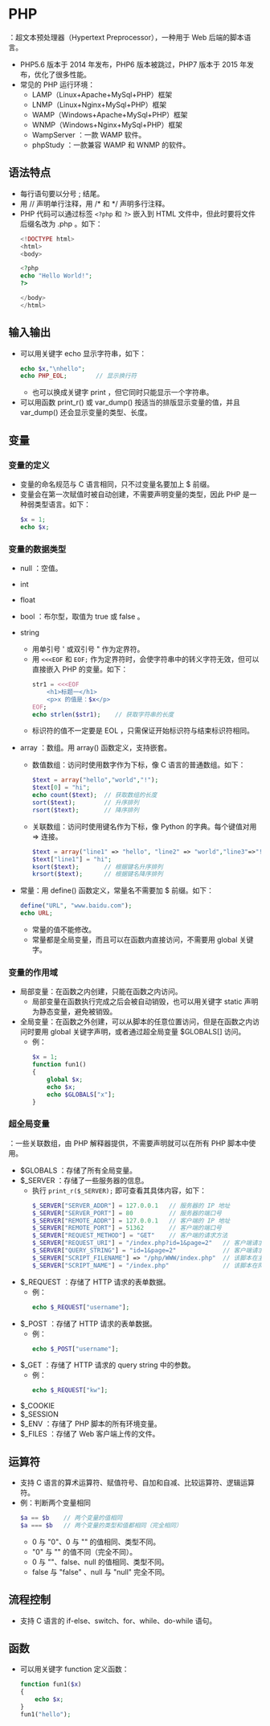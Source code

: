 # PHP

：超文本预处理器（Hypertext Preprocessor），一种用于 Web 后端的脚本语言。
- PHP5.6 版本于 2014 年发布，PHP6 版本被跳过，PHP7 版本于 2015 年发布，优化了很多性能。
- 常见的 PHP 运行环境：
  - LAMP（Linux+Apache+MySql+PHP）框架
  - LNMP（Linux+Nginx+MySql+PHP）框架
  - WAMP（Windows+Apache+MySql+PHP）框架
  - WNMP（Windows+Nginx+MySql+PHP）框架
  - WampServer ：一款 WAMP 软件。
  - phpStudy ：一款兼容 WAMP 和 WNMP 的软件。

## 语法特点

- 每行语句要以分号 ; 结尾。
- 用 // 声明单行注释，用 /* 和 */ 声明多行注释。
- PHP 代码可以通过标签 `<?php` 和 `?>` 嵌入到 HTML 文件中，但此时要将文件后缀名改为 .php 。如下：
    ```php
    <!DOCTYPE html>
    <html>
    <body>

    <?php
    echo "Hello World!";
    ?>

    </body> 
    </html>
    ```

## 输入输出

- 可以用关键字 echo 显示字符串，如下：
    ```php
    echo $x,"\nhello";
    echo PHP_EOL;        // 显示换行符
    ```
  - 也可以换成关键字 print ，但它同时只能显示一个字符串。
- 可以用函数 print_r() 或 var_dump() 按适当的排版显示变量的值，并且 var_dump() 还会显示变量的类型、长度。

## 变量

### 变量的定义

- 变量的命名规范与 C 语言相同，只不过变量名要加上 $ 前缀。
- 变量会在第一次赋值时被自动创建，不需要声明变量的类型，因此 PHP 是一种弱类型语言。如下：
    ```php
    $x = 1;
    echo $x;
    ```

### 变量的数据类型

- null ：空值。
- int
- float
- bool ：布尔型，取值为 true 或 false 。
- string
  - 用单引号 ' 或双引号 " 作为定界符。
  - 用 `<<<EOF` 和 `EOF;` 作为定界符时，会使字符串中的转义字符无效，但可以直接嵌入 PHP 的变量。如下：
    ```php
    str1 = <<<EOF
        <h1>标题一</h1>
        <p>x 的值是：$x</p>
    EOF;
    echo strlen($str1);    // 获取字符串的长度
    ```
  - 标识符的值不一定要是 EOL ，只需保证开始标识符与结束标识符相同。

- array ：数组。用 array() 函数定义，支持嵌套。
  - 数值数组：访问时使用数字作为下标，像 C 语言的普通数组。如下：
    ```php
    $text = array("hello","world","!");
    $text[0] = "hi";
    echo count($text);  // 获取数组的长度
    sort($text);        // 升序排列
    rsort($text);       // 降序排列
    ```
  - 关联数组：访问时使用键名作为下标，像 Python 的字典。每个键值对用 => 连接。
    ```php
    $text = array("line1" => "hello", "line2" => "world","line3"=>"!");
    $text["line1"] = "hi";
    ksort($text);       // 根据键名升序排列
    krsort($text);      // 根据键名降序排列
    ```
- 常量：用 define() 函数定义，常量名不需要加 $ 前缀。如下：
  ```php
  define("URL", "www.baidu.com");
  echo URL;
  ```
  - 常量的值不能修改。
  - 常量都是全局变量，而且可以在函数内直接访问，不需要用 global 关键字。

### 变量的作用域

- 局部变量：在函数之内创建，只能在函数之内访问。
  - 局部变量在函数执行完成之后会被自动销毁，也可以用关键字 static 声明为静态变量，避免被销毁。
- 全局变量：在函数之外创建，可以从脚本的任意位置访问，但是在函数之内访问时要用 global 关键字声明，或者通过超全局变量 $GLOBALS[] 访问。
  - 例：
    ```php
    $x = 1;
    function fun1()
    {
        global $x;
        echo $x;
        echo $GLOBALS["x"];
    }
    ```

### 超全局变量

：一些关联数组，由 PHP 解释器提供，不需要声明就可以在所有 PHP 脚本中使用。
- $GLOBALS ：存储了所有全局变量。
- $_SERVER ：存储了一些服务器的信息。
  - 执行 `print_r($_SERVER);` 即可查看其具体内容，如下：
    ```php
    $_SERVER["SERVER_ADDR"] = 127.0.0.1   // 服务器的 IP 地址
    $_SERVER["SERVER_PORT"] = 80          // 服务器的端口号
    $_SERVER["REMOTE_ADDR"] = 127.0.0.1   // 客户端的 IP 地址
    $_SERVER["REMOTE_PORT"] = 51362       // 客户端的端口号
    $_SERVER["REQUEST_METHOD"] = "GET"    // 客户端的请求方法
    $_SERVER["REQUEST_URI"] = "/index.php?id=1&page=2"   // 客户端请求的 URI（域名之后的部分）
    $_SERVER["QUERY_STRING"] = "id=1&page=2"             // 客户端请求的 query string
    $_SERVER["SCRIPT_FILENAME"] => "/php/WWW/index.php"  // 该脚本在主机上的绝对路径
    $_SERVER["SCRIPT_NAME"] = "/index.php"               // 该脚本在网站中的相对路径
    ```
- $_REQUEST ：存储了 HTTP 请求的表单数据。
  - 例：
    ```php
    echo $_REQUEST["username"];
    ```
- $_POST ：存储了 HTTP 请求的表单数据。
  - 例：
    ```php
    echo $_POST["username"];
    ```
- $_GET ：存储了 HTTP 请求的 query string 中的参数。
  - 例：
    ```php
    echo $_REQUEST["kw"];
    ```
- $_COOKIE
- $_SESSION
- $_ENV ：存储了 PHP 脚本的所有环境变量。
- $_FILES ：存储了 Web 客户端上传的文件。

## 运算符

- 支持 C 语言的算术运算符、赋值符号、自加和自减、比较运算符、逻辑运算符。
- 例：判断两个变量相同
  ```php
  $a == $b    // 两个变量的值相同
  $a === $b   // 两个变量的类型和值都相同（完全相同）
  ```
  - 0 与 "0"、0 与 "" 的值相同、类型不同。
  - "0" 与 "" 的值不同（完全不同）。
  - 0 与 ""、false、null 的值相同、类型不同。
  - false 与 "false" 、null 与 "null" 完全不同。

## 流程控制

- 支持 C 语言的 if-else、switch、for、while、do-while 语句。

## 函数

- 可以用关键字 function 定义函数：
    ```php
    function fun1($x)
    {
        echo $x;
    }
    fun1("hello");
    ```
